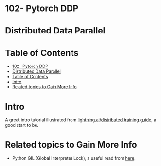 # 102- Pytorch DDP
# Distributed Data Parallel

# Table of Contents
- [102- Pytorch DDP](#102--pytorch-ddp)
- [Distributed Data Parallel](#distributed-data-parallel)
- [Table of Contents](#table-of-contents)
- [Intro](#intro)
- [Related topics to Gain More Info](#related-topics-to-gain-more-info)

# Intro
A great intro tutorial illustrated from [lightning.ai/distributed training guide](https://lightning.ai/pages/community/tutorial/distributed-training-guide/), a good start to be.

# Related topics to Gain More Info
- Python GIL (Global Interpreter Lock), a useful read from [here](https://realpython.com/python-gil/).
